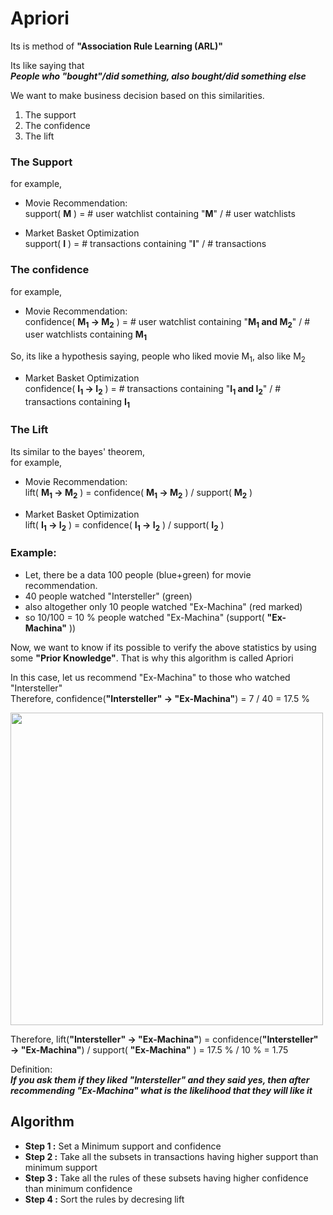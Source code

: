 # Apriori

Its is method of **"Association Rule Learning (ARL)"**

Its like saying that <br>
 ***People who "bought"/did something, also bought/did something else***
 
 We want to make business decision based on this similarities. <br>
 
 1. The support
 2. The confidence 
 3. The lift

### The Support
for example, 
* Movie Recommendation: <br>
support( **M** ) = # user watchlist containing "**M**" / # user watchlists


* Market Basket Optimization <br>
support( **I** ) = # transactions containing "**I**" / # transactions

### The confidence
for example, 
* Movie Recommendation: <br>
confidence( **M<sub>1</sub> → M<sub>2</sub>** ) = # user watchlist containing "**M<sub>1</sub> and M<sub>2</sub>**" / # user watchlists containing **M<sub>1</sub>**

So, its like a hypothesis saying, people who liked movie M<sub>1</sub>, also like M<sub>2</sub>

* Market Basket Optimization <br>
confidence( **I<sub>1</sub> → I<sub>2</sub>** ) = # transactions containing "**I<sub>1</sub> and I<sub>2</sub>**" / # transactions containing **I<sub>1</sub>**


### The Lift
Its similar to the bayes' theorem, <br>
for example, <br>
* Movie Recommendation: <br>
lift( **M<sub>1</sub> → M<sub>2</sub>** ) = confidence( **M<sub>1</sub> → M<sub>2</sub>** ) / support( **M<sub>2</sub>** )



* Market Basket Optimization <br>
lift( **I<sub>1</sub> → I<sub>2</sub>** ) = confidence( **I<sub>1</sub> → I<sub>2</sub>** ) / support( **I<sub>2</sub>** )

### Example:
* Let, there be a data 100 people (blue+green) for movie recommendation. <br>
* 40 people watched "Intersteller" (green)
* also altogether only 10 people watched "Ex-Machina" (red marked)
* so 10/100 = 10 % people watched "Ex-Machina" (support( **"Ex-Machina"** ))

Now, we want to know if its possible to verify the above statistics by using some **"Prior Knowledge"**. That is why this algorithm is called Apriori <br>

In this case, let us recommend "Ex-Machina" to those who watched "Intersteller" <br>
Therefore, confidence(**"Intersteller" → "Ex-Machina"**) = 7 / 40 = 17.5 %

<img src = https://user-images.githubusercontent.com/54764108/167667326-8bf3e117-1b84-4037-a283-fa38092da1ca.png width = "500">

Therefore, lift(**"Intersteller" → "Ex-Machina"**) = confidence(**"Intersteller" → "Ex-Machina"**) / support( **"Ex-Machina"** ) = 17.5 % / 10 % = 1.75 

Definition: <br>
***If you ask them if they liked "Intersteller" and they said yes, then after recommending "Ex-Machina" what is the likelihood that they will like it***


## Algorithm

* **Step 1 :** Set a Minimum support and confidence
* **Step 2 :** Take all the subsets in transactions having higher support than minimum support
* **Step 3 :** Take all the rules of these subsets having higher confidence than minimum confidence
* **Step 4 :** Sort the rules by decresing lift





